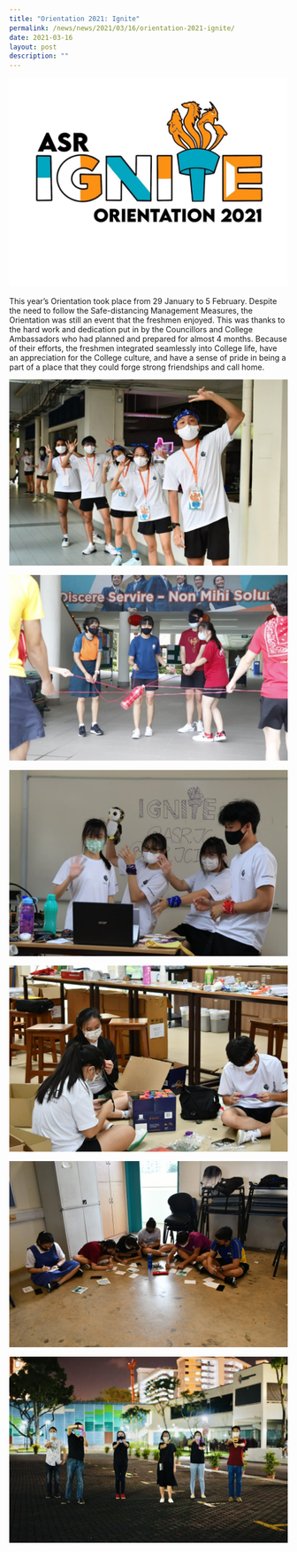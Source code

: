 ```yaml
---
title: "Orientation 2021: Ignite"
permalink: /news/news/2021/03/16/orientation-2021-ignite/
date: 2021-03-16
layout: post
description: ""
---
```

![](/images/Orientation-2021-3-1024x768.jpg)

This year’s Orientation took place from 29 January to 5 February. Despite the need to follow the Safe-distancing Management Measures, the Orientation was still an event that the freshmen enjoyed. This was thanks to the hard work and dedication put in by the Councillors and College Ambassadors who had planned and prepared for almost 4 months. Because of their efforts, the freshmen integrated seamlessly into College life, have an appreciation for the College culture, and have a sense of pride in being a part of a place that they could forge strong friendships and call home.

![](/images/Orientation-2021-10-1024x682.jpg)

![](/images/Orientation-2021-7-1024x682.jpg)

![](/images/Orientation-2021-5-1024x682.jpg)

![](/images/Orientation-2021-2-1024x683.jpg)

![](/images/Orientation-2021-1-1024x683.jpg)

![](/images/Orientation-2021-9-1024x682.jpg)